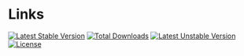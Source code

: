 Links
=============
[![Latest Stable Version](https://poser.pugx.org/respinar/links/v/stable.svg)](https://packagist.org/packages/respinar/links) [![Total Downloads](https://poser.pugx.org/respinar/links/downloads.svg)](https://packagist.org/packages/respinar/links) [![Latest Unstable Version](https://poser.pugx.org/respinar/links/v/unstable.svg)](https://packagist.org/packages/respinar/links) [![License](https://poser.pugx.org/respinar/links/license.svg)](https://packagist.org/packages/respinar/links)
